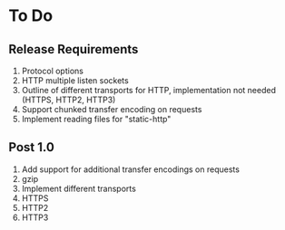 # To Do

## Release Requirements
 1. Protocol options
 2. HTTP multiple listen sockets
 3. Outline of different transports for HTTP, implementation not needed (HTTPS, HTTP2, HTTP3)
 4. Support chunked transfer encoding on requests
 5. Implement reading files for "static-http"

## Post 1.0
 1. Add support for additional transfer encodings on requests
   1. gzip
 2. Implement different transports
   1. HTTPS
   2. HTTP2
   3. HTTP3